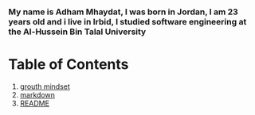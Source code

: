 ### My name is Adham Mhaydat, I was born in Jordan, I am 23 years old and i live in Irbid, I studied software engineering at the Al-Hussein Bin Talal University 

# Table of Contents
1. [grouth mindset](grouth_mindset)
2. [markdown](markdown)
3. [README](README)

